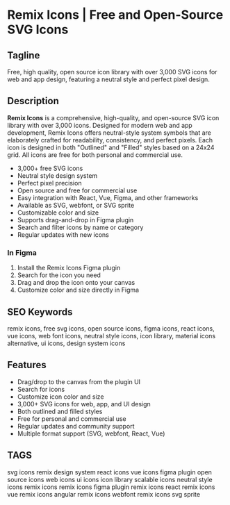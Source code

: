 # Remix Icons | Free and Open-Source SVG Icons

## Tagline

Free, high quality, open source icon library with over 3,000 SVG icons for web and app design, featuring a neutral style and perfect pixel design.

## Description

**Remix Icons** is a comprehensive, high-quality, and open-source SVG icon library with over 3,000 icons. Designed for modern web and app development, Remix Icons offers neutral-style system symbols that are elaborately crafted for readability, consistency, and perfect pixels. Each icon is designed in both "Outlined" and "Filled" styles based on a 24x24 grid. All icons are free for both personal and commercial use.

- 3,000+ free SVG icons
- Neutral style design system
- Perfect pixel precision
- Open source and free for commercial use
- Easy integration with React, Vue, Figma, and other frameworks
- Available as SVG, webfont, or SVG sprite
- Customizable color and size
- Supports drag-and-drop in Figma plugin
- Search and filter icons by name or category
- Regular updates with new icons

### In Figma

1. Install the Remix Icons Figma plugin
2. Search for the icon you need
3. Drag and drop the icon onto your canvas
4. Customize color and size directly in Figma

## SEO Keywords

remix icons, free svg icons, open source icons, figma icons, react icons, vue icons, web font icons, neutral style icons, icon library, material icons alternative, ui icons, design system icons

## Features

- Drag/drop to the canvas from the plugin UI
- Search for icons
- Customize icon color and size
- 3,000+ SVG icons for web, app, and UI design
- Both outlined and filled styles
- Free for personal and commercial use
- Regular updates and community support
- Multiple format support (SVG, webfont, React, Vue)

## TAGS

svg icons
remix design system
react icons
vue icons
figma plugin
open source icons
web icons
ui icons
icon library
scalable icons
neutral style icons
remix icons
remix icons figma plugin
remix icons react
remix icons vue
remix icons angular
remix icons webfont
remix icons svg sprite
